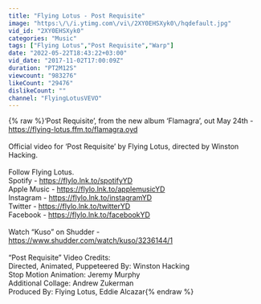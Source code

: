 ```yaml
---
title: "Flying Lotus - Post Requisite"
image: "https:\/\/i.ytimg.com\/vi\/2XY0EHSXyk0\/hqdefault.jpg"
vid_id: "2XY0EHSXyk0"
categories: "Music"
tags: ["Flying Lotus","Post Requisite","Warp"]
date: "2022-05-22T18:43:22+03:00"
vid_date: "2017-11-02T17:00:09Z"
duration: "PT2M12S"
viewcount: "983276"
likeCount: "29476"
dislikeCount: ""
channel: "FlyingLotusVEVO"
---
```

{% raw %}‘Post Requisite’, from the new album ‘Flamagra’, out May 24th - <a rel="nofollow" target="blank" href="https://flying-lotus.ffm.to/flamagra.oyd">https://flying-lotus.ffm.to/flamagra.oyd</a><br /><br />Official video for ‘Post Requisite’ by Flying Lotus, directed by Winston Hacking.<br />  <br />Follow Flying Lotus.<br />Spotify - <a rel="nofollow" target="blank" href="https://flylo.lnk.to/spotifyYD">https://flylo.lnk.to/spotifyYD</a><br />Apple Music - <a rel="nofollow" target="blank" href="https://flylo.lnk.to/applemusicYD">https://flylo.lnk.to/applemusicYD</a><br />Instagram - <a rel="nofollow" target="blank" href="https://flylo.lnk.to/instagramYD">https://flylo.lnk.to/instagramYD</a><br />Twitter - <a rel="nofollow" target="blank" href="https://flylo.lnk.to/twitterYD">https://flylo.lnk.to/twitterYD</a><br />Facebook - <a rel="nofollow" target="blank" href="https://flylo.lnk.to/facebookYD">https://flylo.lnk.to/facebookYD</a><br /><br />Watch “Kuso” on Shudder - <a rel="nofollow" target="blank" href="https://www.shudder.com/watch/kuso/3236144/1">https://www.shudder.com/watch/kuso/3236144/1</a><br /><br />“Post Requisite” Video Credits:<br />Directed, Animated, Puppeteered By: Winston Hacking<br />Stop Motion Animation: Jeremy Murphy<br />Additional Collage: Andrew Zukerman<br />Produced By: Flying Lotus, Eddie Alcazar{% endraw %}

